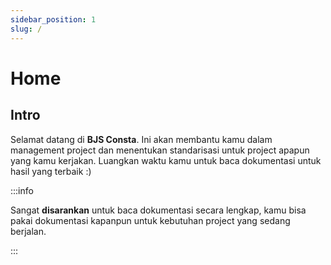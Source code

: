 ```yaml
---
sidebar_position: 1
slug: /
---
```


# Home

## Intro

Selamat datang di **BJS Consta**. Ini akan membantu kamu dalam management project dan menentukan standarisasi untuk project apapun 
yang kamu kerjakan. Luangkan waktu kamu untuk baca dokumentasi untuk hasil yang terbaik :)


:::info

Sangat **disarankan** untuk baca dokumentasi secara lengkap, kamu bisa pakai dokumentasi kapanpun
untuk kebutuhan project yang sedang berjalan.

:::